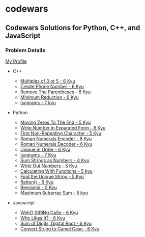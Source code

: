 # codewars

## Codewars Solutions for Python, C++, and JavaScript

### Problem Details

[My Profile](https://www.codewars.com/users/PythonCoder8) 

- C++
  - [Multiples of 3 or 5 - 6 Kyu](https://www.codewars.com/kata/514b92a657cdc65150000006/cpp)
  - [Create Phone Number - 6 Kyu](https://www.codewars.com/kata/525f50e3b73515a6db000b83/cpp)
  - [Remove The Parentheses - 6 Kyu](https://www.codewars.com/kata/5f7c38eb54307c002a2b8cc8/cpp)
  - [Minimum Reduction - 6 Kyu](https://www.codewars.com/kata/5ba47374b18e382069000052/cpp)
  - [Isograms - 7 kyu](https://www.codewars.com/kata/54ba84be607a92aa900000f1/cpp)

- Python
  - [Moving Zeros To The End - 5 Kyu](https://www.codewars.com/kata/52597aa56021e91c93000cb0/python)
  - [Write Number in Expanded Form - 6 Kyu](https://www.codewars.com/kata/5842df8ccbd22792a4000245/python)
  - [First Non-Repeating Character - 5 Kyu](https://www.codewars.com/kata/52bc74d4ac05d0945d00054e/python)
  - [Roman Numerals Encoder - 6 Kyu](https://www.codewars.com/kata/51b62bf6a9c58071c600001b/python)
  - [Roman Numerals Decoder - 6 Kyu](https://www.codewars.com/kata/51b6249c4612257ac0000005/python)
  - [Unique in Order - 6 Kyu](https://www.codewars.com/kata/54e6533c92449cc251001667/python)
  - [Isograms - 7 Kyu](https://www.codewars.com/kata/54ba84be607a92aa900000f1/python)
  - [Sum Strings as Numbers - 4 Kyu](https://www.codewars.com/kata/5324945e2ece5e1f32000370/python)
  - [Write Out Numbers - 5 Kyu](https://www.codewars.com/kata/52724507b149fa120600031d/python)
  - [Calculating With Functions - 5 kyu](https://www.codewars.com/kata/525f3eda17c7cd9f9e000b39/python)
  - [Find the Unique String - 5 Kyu](https://www.codewars.com/kata/585d8c8a28bc7403ea0000c3/python)
  - [flatten() - 5 Kyu](https://www.codewars.com/kata/513fa1d75e4297ba38000003/python)
  - [Beeramid - 5 Kyu](https://www.codewars.com/kata/51e04f6b544cf3f6550000c1/python)
  - [Maximum Subarray Sum - 5 kyu](https://www.codewars.com/kata/54521e9ec8e60bc4de000d6c/python)

- Javascript
  - [WeIrD StRiNg CaSe - 6 Kyu](https://www.codewars.com/kata/52b757663a95b11b3d00062d/javascript)
  - [Who Likes It? - 6 Kyu](https://www.codewars.com/kata/5266876b8f4bf2da9b000362/javascript)
  - [Sum of Digits, Digital Root - 6 Kyu](https://www.codewars.com/kata/541c8630095125aba6000c00/javascript)
  - [Convert String to Camel Case - 6 Kyu](https://www.codewars.com/kata/517abf86da9663f1d2000003/javascript)
